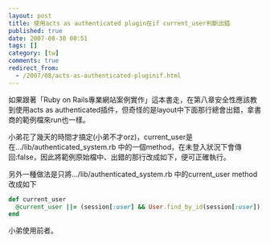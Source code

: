 ```yaml
---
layout: post
title: 使用acts as authenticated plugin在if current_user判斷出錯
published: true
date: 2007-08-30 00:51
tags: []
category: [tw]
comments: true
redirect_from:
  - /2007/08/acts-as-authenticated-pluginif.html
---
```



如果跟著「Ruby on Rails專業網站案例實作」這本書走，在第八章安全性應該教到使用acts as authenticated插件，但奇怪的是layout中下面那行總會出錯，拿書商的範例檔來run也一樣。


小弟花了幾天的時間才搞定(小弟不才orz)，current_user是在.../lib/authenticated_system.rb 中的一個method，在未登入狀況下會傳回:false，因此將範例原始檔中、出錯的那行改成如下，便可正確執行。

另外一種做法是只將.../lib/authenticated_system.rb 中的current_user method改成如下

```rb
def current_user
  @current_user ||= (session[:user] && User.find_by_id(session[:user])) || nil #原本最後一個是:false
end
```

小弟使用前者。

